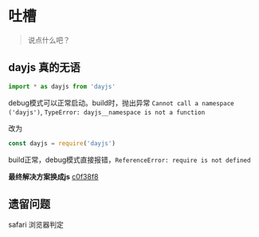 # 吐槽

> 说点什么吧？

## dayjs 真的无语

```typescript
import * as dayjs from 'dayjs'
```

debug模式可以正常启动。build时，抛出异常 `Cannot call a namespace ('dayjs')`, `TypeError: dayjs__namespace is not a function`

改为

```typescript
const dayjs = require('dayjs')
```

build正常，debug模式直接报错，`ReferenceError: require is not defined`

**最终解决方案换成js** [c0f38f8](https://github.com/DrAugus/Augus/commit/c0f38f802693f358570c78730b5a4848d81609d8)

## 遗留问题

safari 浏览器判定
